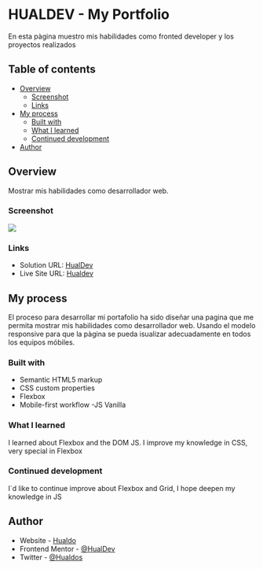 # HUALDEV - My Portfolio

En esta pàgina muestro mis habilidades como fronted developer y los proyectos realizados

## Table of contents

- [Overview](#overview)
  - [Screenshot](#screenshot)
  - [Links](#links)
- [My process](#my-process)
  - [Built with](#built-with)
  - [What I learned](#what-i-learned)
  - [Continued development](#continued-development)
- [Author](#author)


## Overview

Mostrar mis habilidades como desarrollador web.


### Screenshot

![](./images/screenshot.jpg)


### Links

- Solution URL: [HualDev](https://hualdev.github.io/myPortfolio/)
- Live Site URL: [Hualdev](https://hualdevportfolio.netlify.app/)

## My process

El proceso para desarrollar mi portafolio ha sido diseñar una pagina que me permita mostrar mis habilidades como desarrollador web. Usando el modelo responsive para que la pàgina se pueda isualizar adecuadamente en todos los equipos móbiles.

### Built with

- Semantic HTML5 markup
- CSS custom properties
- Flexbox
- Mobile-first workflow
-JS Vanilla


### What I learned

I learned about Flexbox and the DOM JS. I improve my knowledge in CSS, very special in Flexbox

### Continued development

I´d like to continue improve about Flexbox and Grid, I hope deepen my knowledge in JS


## Author

- Website - [Hualdo](https://hualdev.github.io/Hualcap/)
- Frontend Mentor - [@HualDev](https://www.frontendmentor.io/profile/Hualdop)
- Twitter - [@Hualdos](https://www.twitter.com/hualdos)
